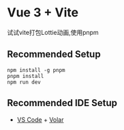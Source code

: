 # Vue 3 + Vite
试试vite打包Lottie动画,使用pnpm

## Recommended Setup
```
npm install -g pnpm
pnpm install
npm run dev
```

## Recommended IDE Setup

- [VS Code](https://code.visualstudio.com/) + [Volar](https://marketplace.visualstudio.com/items?itemName=Vue.volar)
